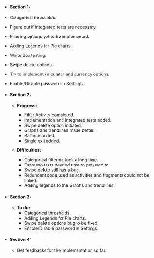 * #### **Section 1:**
* Categorical thresholds.
* Figure out if integrated tests are necessary.
* Filtering options yet to be implemented.
* Adding Legends for Pie charts.
* White Box testing.
* Swipe delete options.
* Try to implement calculator and currency options.
* Enable/Disable password in Settings.
* #### **Section 2:**
  * **Progress:**
    * Filter Activity completed.
    * Implementation and Integrated tests added.
    * Swipe delete option initiated.
    * Graphs and trendlines made better.
    * Balance added.
    * Single exit added.


  * **Difficulties:**
    * Categorical filtering took a long time.
    * Espresso tests needed time to get used to.
    * Swipe delete still has a bug.
    * Redundant code used as activities and fragments could not be linked.
    * Adding legends to the Graphs and trendlines.

* #### **Section 3:**
  * **To do:**
    * Categorical thresholds.
    * Adding Legends for Pie charts.
    * Swipe delete options bug to be fixed.
    * Enable/Disable password in Settings.

* #### **Section 4:**
  * Get feedbacks for the implementation so far.
